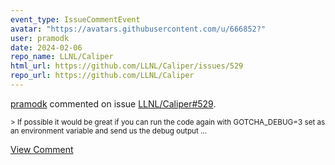 ```yaml
---
event_type: IssueCommentEvent
avatar: "https://avatars.githubusercontent.com/u/666852?"
user: pramodk
date: 2024-02-06
repo_name: LLNL/Caliper
html_url: https://github.com/LLNL/Caliper/issues/529
repo_url: https://github.com/LLNL/Caliper
---
```


<a href='https://github.com/pramodk' target='_blank'>pramodk</a> commented on issue <a href='https://github.com/LLNL/Caliper/issues/529' target='_blank'>LLNL/Caliper#529</a>.

<small>> If possible it would be great if you can run the code again with GOTCHA_DEBUG=3 set as an environment variable and send us the debug output...</small>

<a href='https://github.com/LLNL/Caliper/issues/529' target='_blank'>View Comment</a>